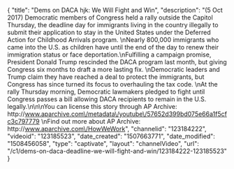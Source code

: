 {
    "title": "Dems on DACA hjk: We Will Fight and Win",
    "description": "(5 Oct 2017) Democratic members of Congress held a rally outside the Capitol Thursday, the deadline day for immigrants living in the country illegally to submit their application to stay in the United States under the Deferred Action for Childhood Arrivals program. \nNearly 800,000 immigrants who came into the U.S. as children have until the end of the day to renew their immigration status or face deportation.\nFulfilling a campaign promise, President Donald Trump rescinded the DACA program last month, but giving Congress six months to draft a more lasting fix. \nDemocratic leaders and Trump claim they have reached a deal to protect the immigrants, but Congress has since turned its focus to overhauling the tax code. \nAt the rally Thursday morning, Democratic lawmakers pledged to fight until Congress passes a bill allowing DACA recipients to remain in the U.S. legally.\n\n\nYou can license this story through AP Archive: http:\/\/www.aparchive.com\/metadata\/youtube\/57652d399bd075e66a1f5cfc3c797779 \nFind out more about AP Archive: http:\/\/www.aparchive.com\/HowWeWork",
    "channelid": "123184222",
    "videoid": "123185523",
    "date_created": "1507663771",
    "date_modified": "1508456058",
    "type": "captivate",
    "layout": "channelVideo",
    "url": "\/c1\/dems-on-daca-deadline-we-will-fight-and-win\/123184222-123185523"
}